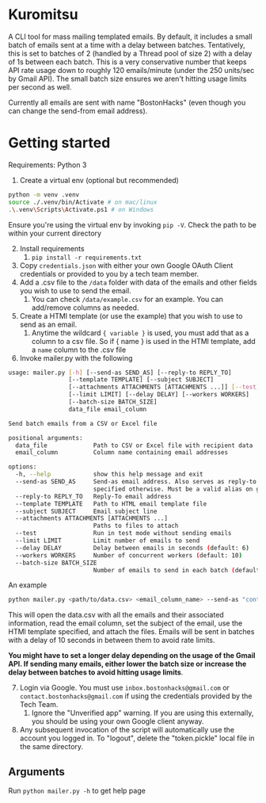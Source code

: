 # Kuromitsu
A CLI tool for mass mailing templated emails. By default, it includes a small batch of emails sent at a time with a delay between batches. Tentatively, this is set to batches of 2 (handled by a Thread pool of size 2) with a delay of 1s between each batch. This is a very conservative number that keeps API rate usage down to roughly 120 emails/minute (under the 250 units/sec by Gmail API). The small batch size ensures we aren't hitting usage limits per second as well. 

Currently all emails are sent with name "BostonHacks" (even though you can change the send-from email address). 


# Getting started
Requirements: Python 3

1) Create a virtual env (optional but recommended)
```bash
python -m venv .venv
source ./.venv/bin/Activate # on mac/linux
.\.venv\Scripts\Activate.ps1 # on Windows
```
Ensure you're using the virtual env by invoking `pip -V`. Check the path to be within your current directory

2) Install requirements
   1) `pip install -r requirements.txt`
3) Copy `credentials.json` with either your own Google OAuth Client credentials or provided to you by a tech team member.
4) Add a .csv file to the `/data` folder with data of the emails and other fields you wish to use to send the email.
   1) You can check `/data/example.csv` for an example. You can add/remove columns as needed.
5) Create a HTMl template (or use the example) that you wish to use to send as an email. 
   1) Anytime the wildcard `{ variable }` is used, you must add that as a column to a csv file. So if { name } is used in the HTMl template, add a `name` column to the .csv file
6) Invoke mailer.py with the following 
```bash
usage: mailer.py [-h] [--send-as SEND_AS] [--reply-to REPLY_TO]
                 [--template TEMPLATE] [--subject SUBJECT]
                 [--attachments ATTACHMENTS [ATTACHMENTS ...]] [--test]
                 [--limit LIMIT] [--delay DELAY] [--workers WORKERS]
                 [--batch-size BATCH_SIZE]
                 data_file email_column

Send batch emails from a CSV or Excel file

positional arguments:
  data_file             Path to CSV or Excel file with recipient data
  email_column          Column name containing email addresses

options:
  -h, --help            show this help message and exit
  --send-as SEND_AS     Send-as email address. Also serves as reply-to unless
                        specified otherwise. Must be a valid alias on gmail account
  --reply-to REPLY_TO   Reply-To email address
  --template TEMPLATE   Path to HTML email template file
  --subject SUBJECT     Email subject line
  --attachments ATTACHMENTS [ATTACHMENTS ...]
                        Paths to files to attach
  --test                Run in test mode without sending emails
  --limit LIMIT         Limit number of emails to send
  --delay DELAY         Delay between emails in seconds (default: 6)
  --workers WORKERS     Number of concurrent workers (default: 10)
  --batch-size BATCH_SIZE
                        Number of emails to send in each batch (default: 10)
```
An example
```bash
python mailer.py <path/to/data.csv> <email_column_name> --send-as "contact@bostonhacks.org" --subject "BostonHacks 2025 Updates" --template <path/to/template.html> --attachments <path/to/file> <path/to/file2>
```
This will open the data.csv with all the emails and their associated information, read the email column, set the subject of the email, use the HTMl template specified, and attach the files. Emails will be sent in batches with a delay of 10 seconds in between them to avoid rate limits.

**You might have to set a longer delay depending on the usage of the Gmail API. If sending many emails, either lower the batch size or increase the delay between batches to avoid hitting usage limits**.

7) Login via Google. You must use `inbox.bostonhacks@gmail.com` or `contact.bostonhacks@gmail.com` if using the credentials provided by the Tech Team. 
   1) Ignore the "Unverified app" warning. If you are using this externally, you should be using your own Google client anyway.
8) Any subsequent invocation of the script will automatically use the account you logged in. To "logout", delete the "token.pickle" local file in the same directory.

## Arguments
Run `python mailer.py -h` to get help page


